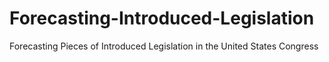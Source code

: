 # Forecasting-Introduced-Legislation
Forecasting Pieces of Introduced Legislation in the United States Congress
